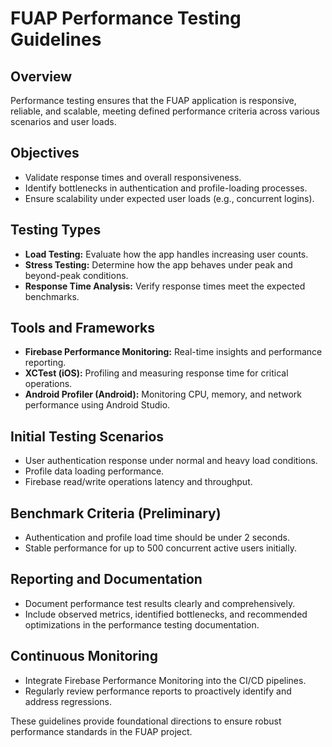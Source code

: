 # FUAP Performance Testing Guidelines

## Overview

Performance testing ensures that the FUAP application is responsive, reliable, and scalable, meeting defined performance criteria across various scenarios and user loads.

## Objectives

* Validate response times and overall responsiveness.
* Identify bottlenecks in authentication and profile-loading processes.
* Ensure scalability under expected user loads (e.g., concurrent logins).

## Testing Types

* **Load Testing:** Evaluate how the app handles increasing user counts.
* **Stress Testing:** Determine how the app behaves under peak and beyond-peak conditions.
* **Response Time Analysis:** Verify response times meet the expected benchmarks.

## Tools and Frameworks

* **Firebase Performance Monitoring:** Real-time insights and performance reporting.
* **XCTest (iOS):** Profiling and measuring response time for critical operations.
* **Android Profiler (Android):** Monitoring CPU, memory, and network performance using Android Studio.

## Initial Testing Scenarios

* User authentication response under normal and heavy load conditions.
* Profile data loading performance.
* Firebase read/write operations latency and throughput.

## Benchmark Criteria (Preliminary)

* Authentication and profile load time should be under 2 seconds.
* Stable performance for up to 500 concurrent active users initially.

## Reporting and Documentation

* Document performance test results clearly and comprehensively.
* Include observed metrics, identified bottlenecks, and recommended optimizations in the performance testing documentation.

## Continuous Monitoring

* Integrate Firebase Performance Monitoring into the CI/CD pipelines.
* Regularly review performance reports to proactively identify and address regressions.

These guidelines provide foundational directions to ensure robust performance standards in the FUAP project.
